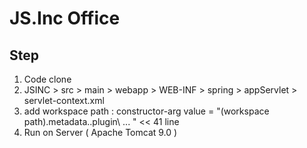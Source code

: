 # JS.Inc Office
Step
--------------------------
1. Code clone
2. JSINC > src > main > webapp > WEB-INF > spring > appServlet > servlet-context.xml
3. add workspace path : constructor-arg value = "(workspace path)\.metadata\..plugin\ ...  "  << 41 line
4. Run on Server ( Apache Tomcat 9.0 )

